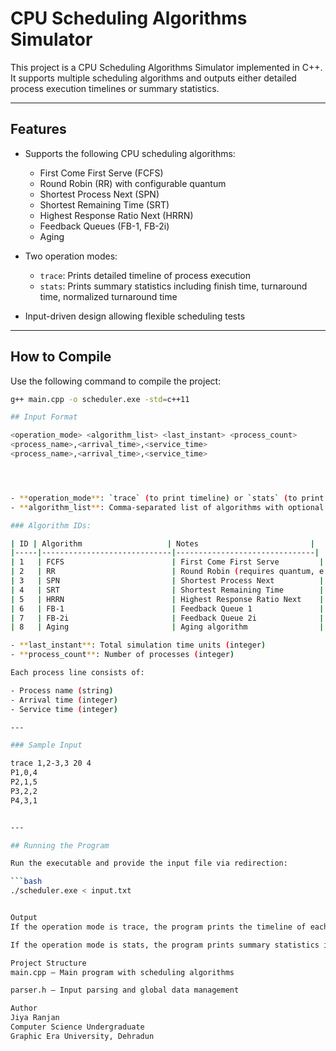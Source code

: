 # CPU Scheduling Algorithms Simulator

This project is a CPU Scheduling Algorithms Simulator implemented in C++. It supports multiple scheduling algorithms and outputs either detailed process execution timelines or summary statistics.

---

## Features

- Supports the following CPU scheduling algorithms:
  - First Come First Serve (FCFS)
  - Round Robin (RR) with configurable quantum
  - Shortest Process Next (SPN)
  - Shortest Remaining Time (SRT)
  - Highest Response Ratio Next (HRRN)
  - Feedback Queues (FB-1, FB-2i)
  - Aging

- Two operation modes:
  - `trace`: Prints detailed timeline of process execution
  - `stats`: Prints summary statistics including finish time, turnaround time, normalized turnaround time

- Input-driven design allowing flexible scheduling tests

---

## How to Compile

Use the following command to compile the project:

```bash
g++ main.cpp -o scheduler.exe -std=c++11

## Input Format

<operation_mode> <algorithm_list> <last_instant> <process_count>
<process_name>,<arrival_time>,<service_time>
<process_name>,<arrival_time>,<service_time>




- **operation_mode**: `trace` (to print timeline) or `stats` (to print summary statistics)
- **algorithm_list**: Comma-separated list of algorithms with optional quantum, e.g., `1,2-4,3`

### Algorithm IDs:

| ID | Algorithm                   | Notes                         |
|-----|-----------------------------|-------------------------------|
| 1   | FCFS                        | First Come First Serve         |
| 2   | RR                          | Round Robin (requires quantum, e.g. `2-4` means quantum = 4) |
| 3   | SPN                         | Shortest Process Next          |
| 4   | SRT                         | Shortest Remaining Time        |
| 5   | HRRN                        | Highest Response Ratio Next    |
| 6   | FB-1                        | Feedback Queue 1               |
| 7   | FB-2i                       | Feedback Queue 2i              |
| 8   | Aging                       | Aging algorithm                |

- **last_instant**: Total simulation time units (integer)
- **process_count**: Number of processes (integer)

Each process line consists of:

- Process name (string)
- Arrival time (integer)
- Service time (integer)

---

### Sample Input

trace 1,2-3,3 20 4
P1,0,4
P2,1,5
P3,2,2
P4,3,1


---

## Running the Program

Run the executable and provide the input file via redirection:

```bash
./scheduler.exe < input.txt


Output
If the operation mode is trace, the program prints the timeline of each process’ execution.

If the operation mode is stats, the program prints summary statistics including finish times, turnaround times, and normalized turnaround times for each process.

Project Structure
main.cpp — Main program with scheduling algorithms

parser.h — Input parsing and global data management

Author
Jiya Ranjan
Computer Science Undergraduate
Graphic Era University, Dehradun
